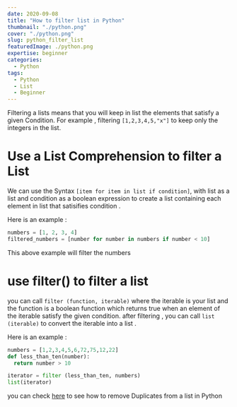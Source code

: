 ```yaml
---
date: 2020-09-08
title: "How to filter list in Python"
thumbnail: "./python.png"
cover: "./python.png"
slug: python_filter_list
featuredImage: ./python.png
expertise: beginner
categories:
  - Python
tags:
  - Python
  - List
  - Beginner
---
```


Filtering a lists means that you will keep in list the elements that satisfy a given Condition.
For example , filtering `[1,2,3,4,5,"x"]` to keep only the integers in the list.

# Use a List Comprehension to filter a List

We can use the Syntax `[item for item in list if condition]`, with list as a list and condition as a boolean expression to create a list containing each element in list that satisifies condition .

Here is an example :

```python
numbers = [1, 2, 3, 4]
filtered_numbers = [number for number in numbers if number < 10]
```

This above example will filter the numbers

# use filter() to filter a list

you can call `filter (function, iterable)` where the iterable is your list and the function is a boolean function which returns true when an element of the iterable satisfy the given condition.
after filtering , you can call `list (iterable)` to convert the iterable into a list .

Here is an example :

```python
numbers = [1,2,3,4,5,6,72,75,12,22]
def less_than_ten(number):
  return number > 10

iterator = filter (less_than_ten, numbers)
list(iterator)

```

you can check [here](https://www.snipbits.dev/python-remove-duplicates) to see how to remove Duplicates from a list in Python
